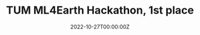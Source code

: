 ---
title: TUM ML4Earth Hackathon, 1st place
summary: • Trained a 5-layer MLP-based network to predict soybean yields in 190 US counties over 5 years; reached 11% test set error
date: '2022-10-27T00:00:00Z'

# Optional external URL for project (replaces project detail page).
external_link: ''

image:
  focal_point: Smart

links:
- name: Project Page
  url: 'https://devpost.com/software/atrium-aeuy62'
  
url_code: 'https://colab.research.google.com/drive/1U45ropn7iRLj8vIHm2IalE1MnOIh7Tkx?usp=sharing'
#url_pdf: 'https://drive.google.com/file/d/1uFtFNbG0R6z7cEVWbDfxI2-yMyg_wJ5K/view?usp=sharing'
#url_video: ''

# Slides (optional).
#   Associate this project with Markdown slides.
#   Simply enter your slide deck's filename without extension.
#   E.g. `slides = "example-slides"` references `content/slides/example-slides.md`.
#   Otherwise, set `slides = ""`.
slides: ""
---